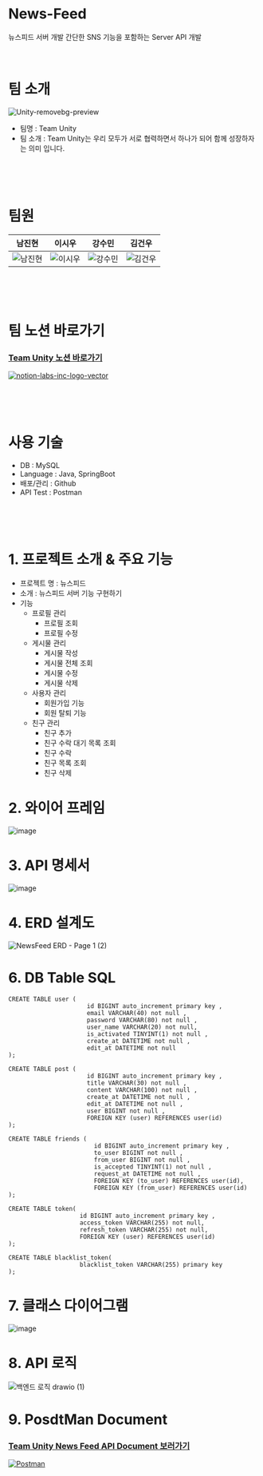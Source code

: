 # News-Feed
뉴스피드 서버 개발
간단한 SNS 기능을 포함하는 Server API  개발
<br/><br/><br/>

# 팀 소개
![Unity-removebg-preview](https://github.com/user-attachments/assets/60bff1c7-907c-4312-8e9c-be3674b0babf)
- 팀명 : Team Unity
- 팀 소개 : Team Unity는 우리 모두가 서로 협력하면서 하나가 되어 함께 성장하자는 의미 입니다.

<br/><br/><br/>
# 팀원
| 남진현 | 이시우 | 강수민 | 김건우|
|---|---|---|---|
|![남진현](https://github.com/user-attachments/assets/d719ef05-1917-4910-aaa1-d0fe52baf147)|![이시우](https://github.com/user-attachments/assets/814f8e70-601f-4222-b624-3774131dc232)|![강수민](https://github.com/user-attachments/assets/dbad0f9c-2e5c-4bdb-ac74-76e96acfa085)|![김건우](https://github.com/user-attachments/assets/add21073-94be-4b7c-b18d-f93165fd3a8e)|

<br/><br/><br/>
# 팀 노션 바로가기
### [Team Unity 노션 바로가기](https://www.notion.so/teamsparta/Team-Unity-16edc918022b4b3b9170f35a05466f8e)
[![notion-labs-inc-logo-vector](https://github.com/user-attachments/assets/20f54b5c-274a-4b81-ab80-502b5b60b23d)](https://www.notion.so/teamsparta/Team-Unity-16edc918022b4b3b9170f35a05466f8e)


<br/><br/><br/>
# 사용 기술
- DB : MySQL
- Language : Java, SpringBoot
- 배포/관리 : Github
- API Test : Postman

<br/><br/><br/>
# 1. 프로젝트 소개 & 주요 기능

-   프로젝트 명 : 뉴스피드 
-   소개 : 뉴스피드 서버 기능 구현하기
-   기능
    -   프로필 관리
        -   프로필 조회
        -   프로필 수정
    -   게시물 관리
        -   게시물 작성
        -   게시물 전체 조회
        -   게시물 수정
        -   게시물 삭제
    -   사용자 관리
        -   회원가입 기능
        -   회원 탈퇴 기능
    -   친구 관리
        -   친구 추가
        -   친구 수락 대기 목록 조회
        -   친구 수락
        -   친구 목록 조회
        -   친구 삭제

# 2. 와이어 프레임

![image](https://github.com/user-attachments/assets/7a292f39-66cc-4499-b0a7-39aea8e4f663)

# 3. API 명세서
![image](https://github.com/user-attachments/assets/33b7acff-b8a2-4fa2-ab77-8a375e3bbdfd)

# 4. ERD 설계도

![NewsFeed ERD - Page 1 (2)](https://github.com/user-attachments/assets/3e951f5c-fe00-4210-ad69-01fe8eccb3db)


# 6. DB Table SQL
```
CREATE TABLE user (
                      id BIGINT auto_increment primary key ,
                      email VARCHAR(40) not null ,
                      password VARCHAR(80) not null ,
                      user_name VARCHAR(20) not null,
                      is_activated TINYINT(1) not null ,
                      create_at DATETIME not null ,
                      edit_at DATETIME not null 
);

CREATE TABLE post (
                      id BIGINT auto_increment primary key ,
                      title VARCHAR(30) not null ,
                      content VARCHAR(100) not null ,
                      create_at DATETIME not null ,
                      edit_at DATETIME not null ,
                      user BIGINT not null ,
                      FOREIGN KEY (user) REFERENCES user(id)
);

CREATE TABLE friends (
                        id BIGINT auto_increment primary key ,
                        to_user BIGINT not null ,
                        from_user BIGINT not null ,
                        is_accepted TINYINT(1) not null ,
                        request_at DATETIME not null ,
                        FOREIGN KEY (to_user) REFERENCES user(id),
                        FOREIGN KEY (from_user) REFERENCES user(id)
);

CREATE TABLE token(
                    id BIGINT auto_increment primary key ,
                    access_token VARCHAR(255) not null,
                    refresh_token VARCHAR(255) not null,
                    FOREIGN KEY (user) REFERENCES user(id)
);

CREATE TABLE blacklist_token(
                    blacklist_token VARCHAR(255) primary key
);
```

# 7. 클래스 다이어그램

![image](https://github.com/user-attachments/assets/6fe28a79-8e10-4a14-b4b1-ec8c0ba36a07)

# 8. API 로직
![백엔드 로직 drawio (1)](https://github.com/user-attachments/assets/c61dd06d-4dfd-4901-9f54-2066eb3d77d9)


# 9. PosdtMan Document 

### [Team Unity News Feed API Document 보러가기](https://documenter.getpostman.com/view/37567058/2sAXjQ2VsS)

[![Postman](https://github.com/user-attachments/assets/1a88b641-ccac-4385-9b0a-4ad8f7ffbe91)](https://documenter.getpostman.com/view/37567058/2sAXjQ2VsS)
